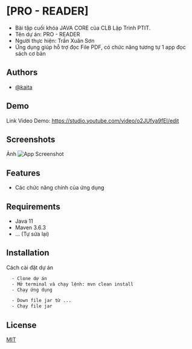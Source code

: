 # [PRO - READER]

- Bài tập cuối khóa JAVA CORE của CLB Lập Trình PTIT.
- Tên dự án: PRO - READER
- Người thực hiện: Trần Xuân Sơn
- Ứng dụng giúp hỗ trợ đọc File PDF, có chức năng tương tự 1 app đọc sách cơ bản

## Authors

- [@kaita](https://github.com/Yamaaaaaaaa)


## Demo

Link Video Demo: https://studio.youtube.com/video/o2JUfya9fEI/edit


## Screenshots

Ảnh
![App Screenshot](https://via.placeholder.com/468x300?text=App+Screenshot+Here)


## Features

- Các chức năng chính của ứng dụng


## Requirements

- Java 11
- Maven 3.6.3
- ... (Tự sửa lại)

## Installation

Cách cài đặt dự án

```bash
  - Clone dự án
  - Mở terminal và chạy lệnh: mvn clean install
  - Chạy ứng dụng

  - Down file jar từ ...
  - Chạy file jar
```
    

## License

[MIT](https://choosealicense.com/licenses/mit/)

